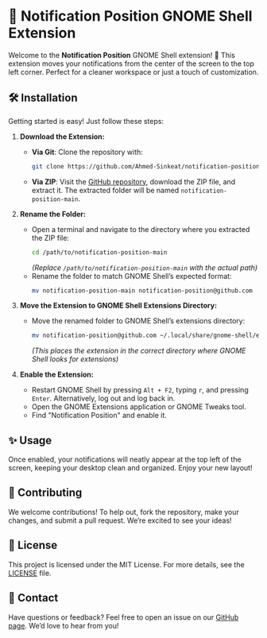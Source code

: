 # 🎉 Notification Position GNOME Shell Extension

Welcome to the **Notification Position** GNOME Shell extension! 🚀 This extension moves your notifications from the center of the screen to the top left corner. Perfect for a cleaner workspace or just a touch of customization.

## 🛠️ Installation

Getting started is easy! Just follow these steps:

1. **Download the Extension:**
   - **Via Git**: Clone the repository with:
     ```bash
     git clone https://github.com/Ahmed-Sinkeat/notification-position.git
     ```
   - **Via ZIP**: Visit the [GitHub repository](https://github.com/Ahmed-Sinkeat/notification-position), download the ZIP file, and extract it. The extracted folder will be named `notification-position-main`.

2. **Rename the Folder:**
   - Open a terminal and navigate to the directory where you extracted the ZIP file:
     ```bash
     cd /path/to/notification-position-main
     ```
     *(Replace `/path/to/notification-position-main` with the actual path)*
   - Rename the folder to match GNOME Shell’s expected format:
     ```bash
     mv notification-position-main notification-position@github.com
     ```

3. **Move the Extension to GNOME Shell Extensions Directory:**
   - Move the renamed folder to GNOME Shell’s extensions directory:
     ```bash
     mv notification-position@github.com ~/.local/share/gnome-shell/extensions/
     ```
     *(This places the extension in the correct directory where GNOME Shell looks for extensions)*

4. **Enable the Extension:**
   - Restart GNOME Shell by pressing `Alt + F2`, typing `r`, and pressing `Enter`. Alternatively, log out and log back in.
   - Open the GNOME Extensions application or GNOME Tweaks tool.
   - Find "Notification Position" and enable it.

## ✨ Usage

Once enabled, your notifications will neatly appear at the top left of the screen, keeping your desktop clean and organized. Enjoy your new layout!

## 🤝 Contributing

We welcome contributions! To help out, fork the repository, make your changes, and submit a pull request. We’re excited to see your ideas!

## 📜 License

This project is licensed under the MIT License. For more details, see the [LICENSE](LICENSE) file.

## 💬 Contact

Have questions or feedback? Feel free to open an issue on our [GitHub page](https://github.com/Ahmed-Sinkeat/notification-position/issues). We’d love to hear from you!
